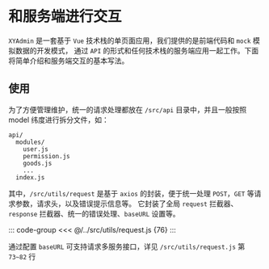 # 和服务端进行交互

`XYAdmin` 是一套基于 `Vue` 技术栈的单页面应用，我们提供的是前端代码和 `mock` 模拟数据的开发模式，
通过 `API` 的形式和任何技术栈的服务端应用一起工作。下面将简单介绍和服务端交互的基本写法。

## 使用

为了方便管理维护，统一的请求处理都放在 `/src/api` 目录中，并且一般按照 model 纬度进行拆分文件，如：

``` {:no-line-numbers}
api/
  modules/
    user.js
    permission.js
    goods.js
    ...
  index.js
```

其中，`/src/utils/request` 是基于 `axios` 的封装，便于统一处理 `POST`，`GET` 等请求参数，请求头，以及错误提示信息等。
它封装了全局 `request` 拦截器、`response` 拦截器、统一的错误处理、`baseURL` 设置等。

::: code-group
<<< @/../src/utils/request.js {76}
:::

通过配置 `baseURL` 可支持请求多服务接口，详见 `/src/utils/request.js` 第 `73~82` 行

